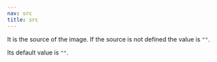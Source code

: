 ```yaml
---
nav: src
title: src
---
```


It is the source of the image. If the source is not defined the value is `""`.

Its default value is `""`.
